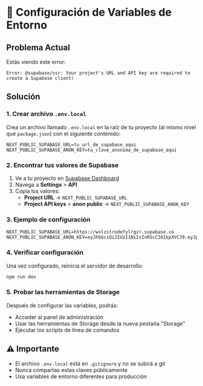 # 🔧 Configuración de Variables de Entorno

## Problema Actual
Estás viendo este error:
```
Error: @supabase/ssr: Your project's URL and API key are required to create a Supabase client!
```

## Solución

### 1. Crear archivo `.env.local`
Crea un archivo llamado `.env.local` en la raíz de tu proyecto (al mismo nivel que `package.json`) con el siguiente contenido:

```env
NEXT_PUBLIC_SUPABASE_URL=tu_url_de_supabase_aqui
NEXT_PUBLIC_SUPABASE_ANON_KEY=tu_clave_anonima_de_supabase_aqui
```

### 2. Encontrar tus valores de Supabase

1. Ve a tu proyecto en [Supabase Dashboard](https://app.supabase.com)
2. Navega a **Settings** > **API**
3. Copia los valores:
   - **Project URL** → `NEXT_PUBLIC_SUPABASE_URL`
   - **Project API keys** > **anon public** → `NEXT_PUBLIC_SUPABASE_ANON_KEY`

### 3. Ejemplo de configuración
```env
NEXT_PUBLIC_SUPABASE_URL=https://wxlzstrodefylrgzr.supabase.co
NEXT_PUBLIC_SUPABASE_ANON_KEY=eyJhbGciOiJIUzI1NiIsInR5cCI6IkpXVCJ9.eyJpc3MiOiJzdXBhYmFzZSIsInJlZiI6Ind4bHpzdHJvZGVmeWxyZ3pyIiwicm9sZSI6ImFub24iLCJpYXQiOjE3MzUzMzIyNzEsImV4cCI6MjA1MDkwODI3MX0.1234567890abcdef...
```

### 4. Verificar configuración
Una vez configurado, reinicia el servidor de desarrollo:
```bash
npm run dev
```

### 5. Probar las herramientas de Storage
Después de configurar las variables, podrás:
- Acceder al panel de administración
- Usar las herramientas de Storage desde la nueva pestaña "Storage"
- Ejecutar los scripts de línea de comandos

## ⚠️ Importante
- El archivo `.env.local` está en `.gitignore` y no se subirá a git
- Nunca compartas estas claves públicamente
- Usa variables de entorno diferentes para producción 